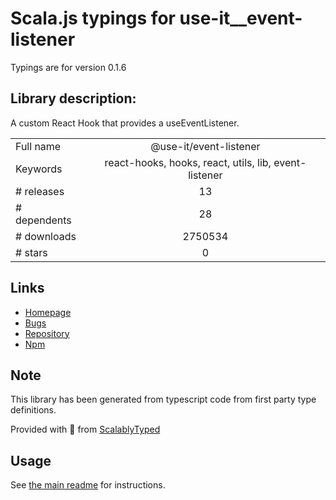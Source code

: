 
# Scala.js typings for use-it__event-listener

Typings are for version 0.1.6

## Library description:
A custom React Hook that provides a useEventListener.

|                    |                 |
| ------------------ | :-------------: |
| Full name          | @use-it/event-listener |
| Keywords           | react-hooks, hooks, react, utils, lib, event-listener |
| # releases         | 13 |
| # dependents       | 28 |
| # downloads        | 2750534 |
| # stars            | 0 |

## Links
- [Homepage](https://github.com/donavon/use-event-listener#readme)
- [Bugs](https://github.com/donavon/use-event-listener/issues)
- [Repository](https://github.com/donavon/use-event-listener)
- [Npm](https://www.npmjs.com/package/%40use-it%2Fevent-listener)
    


## Note
This library has been generated from typescript code from first party type definitions.

Provided with :purple_heart: from [ScalablyTyped](https://github.com/oyvindberg/ScalablyTyped)

## Usage
See [the main readme](../../readme.md) for instructions.


